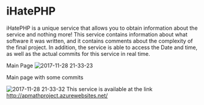 # iHatePHP
iHatePHP is a unique service that allows you to obtain information about the service and nothing more! 
This service contains information about what software it was written, and it contains comments about the 
complexity of the final project. In addition, the service is able to access the Date and time, as well as 
the actual commits for this service in real time.

Main Page
![2017-11-28 21-33-23](https://user-images.githubusercontent.com/9293641/33337457-0d2b347e-d484-11e7-8966-65bd4fcd91f9.png)

Main page with some commits

![2017-11-28 21-33-32](https://user-images.githubusercontent.com/9293641/33337479-1c3ec052-d484-11e7-8e02-c65938834bc1.png)
This service is available at the link http://apmathproject.azurewebsites.net/
